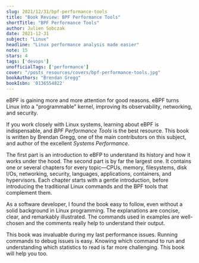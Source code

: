 ```yaml
---
slug: 2021/12/31/bpf-performance-tools
title: "Book Review: BPF Performance Tools"
shortTitle: "BPF Performance Tools"
author: Julien Sobczak
date: 2021-12-31
subject: "Linux"
headline: "Linux performance analysis made easier"
note: 15
stars: 4
tags: ['devops']
unofficialTags: ['performance']
cover: "/posts_resources/covers/bpf-performance-tools.jpg"
bookAuthors: "Brendan Gregg"
bookIsbn: '0136554822'
---
```



eBPF is gaining more and more attention for good reasons. eBPF turns Linux into a "programmable" kernel, improving its observability, networking, and security.

If you work closely with Linux systems, learning about eBPF is indispensable, and _BPF Performance Tools_ is the best resource. This book is written by Brendan Gregg, one of the main contributors on this subject, and author of the excellent _Systems Performance_.

The first part is an introduction to eBFP to understand its history and how it works under the hood. The second part is by far the largest one. It contains one or several chapters for every topic—CPUs, memory, filesystems, disk I/Os, networking, security, languages, applications, containers, and hypervisors. Each chapter starts with a gentle introduction, before introducing the traditional Linux commands and the BPF tools that complement them.

As a software developer, I found the book easy to follow, even without a solid background in Linux programming. The explanations are concise, clear, and remarkably illustrated. The commands used in examples are well-chosen and the comments really help to understand their output.

This book was invaluable during my last performance issues. Running commands to debug issues is easy. Knowing which command to run and understanding which statistics to read is far more challenging. This book will help you too.

